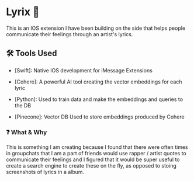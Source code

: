 # Lyrix 🚀

This is an IOS extension I have been building on the side that helps people communicate their feelings through an artist's lyrics. 
## 🛠️ Tools Used

- [Swift]: Native IOS development for iMessage Extensions

- [Cohere]: A powerful AI tool creating the vector embeddings for each lyric

- [Python]: Used to train data and make the embeddings and queries to the DB

- [Pinecone]: Vector DB Used to store embeddings produced by Cohere



### ❓ What & Why

This is something I am creating because I found that there were often times in groupchats that I am a part of friends would use rapper / artist quotes to communicate their feelings and I figured that it would be super useful to create a search engine to create these on the fly, as opposed to stoing screenshots of lyrics in a album. 
